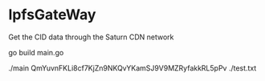 # IpfsGateWay
Get the CID data through the Saturn CDN network


go build main.go

./main QmYuvnFKLi8cf7KjZn9NKQvYKamSJ9V9MZRyfakkRL5pPv ./test.txt